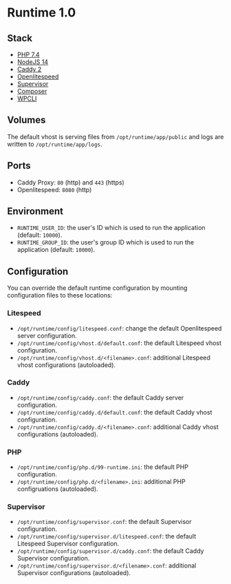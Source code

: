 # Runtime 1.0

## Stack
* [PHP 7.4](https://www.litespeedtech.com/open-source/litespeed-sapi/php)
* [NodeJS 14](https://nodejs.org/en/)
* [Caddy 2](https://caddyserver.com/v2)
* [Openlitespeed](https://openlitespeed.org/)
* [Supervisor](http://supervisord.org/)
* [Composer](https://getcomposer.org/)
* [WPCLI](https://wp-cli.org/)

## Volumes

The default vhost is serving files from `/opt/runtime/app/public` and logs are written to `/opt/runtime/app/logs`.

## Ports

* Caddy Proxy: `80` (http) and `443` (https)
* Openlitespeed: `8080` (http)

## Environment

* `RUNTIME_USER_ID`: the user's ID which is used to run the application (default: `10000`).
* `RUNTIME_GROUP_ID`: the user's group ID which is used to run the application (default: `10000`).

## Configuration 

You can override the default runtime configuration by mounting configuration files to these locations:

### Litespeed
* `/opt/runtime/config/litespeed.conf`: change the default Openlitespeed server configuration.
* `/opt/runtime/config/vhost.d/default.conf`: the default Litespeed vhost configuration.
* `/opt/runtime/config/vhost.d/<filename>.conf`: additional Litespeed vhost configurations (autoloaded).

### Caddy
* `/opt/runtime/config/caddy.conf`: the default Caddy server configuration.
* `/opt/runtime/config/caddy.d/default.conf`: the default Caddy vhost  configuration.
* `/opt/runtime/config/caddy.d/<filename>.conf`: additional Caddy vhost configurations (autoloaded).

### PHP
* `/opt/runtime/config/php.d/99-runtime.ini`: the default PHP configuration.
* `/opt/runtime/config/php.d/<filename>.ini`: additional PHP configruations (autoloaded).

### Supervisor
* `/opt/runtime/config/supervisor.conf`: the default Supervisor configuration.
* `/opt/runtime/config/supervisor.d/litespeed.conf`: the default Litespeed Supervisor configuration.
* `/opt/runtime/config/supervisor.d/caddy.conf`: the default Caddy Supervisor configuration.
* `/opt/runtime/config/supervisor.d/<filename>.conf`: additional Supervisor configurations (autoloaded).
